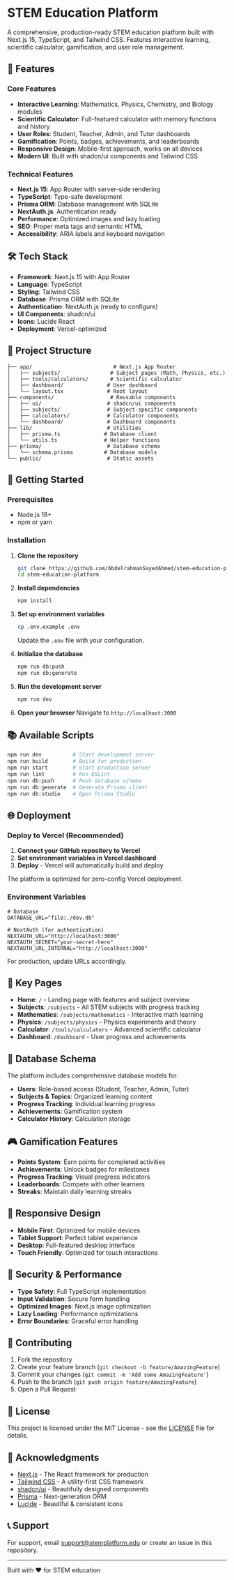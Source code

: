 # STEM Education Platform

A comprehensive, production-ready STEM education platform built with Next.js 15, TypeScript, and Tailwind CSS. Features interactive learning, scientific calculator, gamification, and user role management.

## 🚀 Features

### Core Features
- **Interactive Learning**: Mathematics, Physics, Chemistry, and Biology modules
- **Scientific Calculator**: Full-featured calculator with memory functions and history
- **User Roles**: Student, Teacher, Admin, and Tutor dashboards
- **Gamification**: Points, badges, achievements, and leaderboards
- **Responsive Design**: Mobile-first approach, works on all devices
- **Modern UI**: Built with shadcn/ui components and Tailwind CSS

### Technical Features
- **Next.js 15**: App Router with server-side rendering
- **TypeScript**: Type-safe development
- **Prisma ORM**: Database management with SQLite
- **NextAuth.js**: Authentication ready
- **Performance**: Optimized images and lazy loading
- **SEO**: Proper meta tags and semantic HTML
- **Accessibility**: ARIA labels and keyboard navigation

## 🛠️ Tech Stack

- **Framework**: Next.js 15 with App Router
- **Language**: TypeScript
- **Styling**: Tailwind CSS
- **Database**: Prisma ORM with SQLite
- **Authentication**: NextAuth.js (ready to configure)
- **UI Components**: shadcn/ui
- **Icons**: Lucide React
- **Deployment**: Vercel-optimized

## 📁 Project Structure

```
├── app/                          # Next.js App Router
│   ├── subjects/                # Subject pages (Math, Physics, etc.)
│   ├── tools/calculators/       # Scientific calculator
│   ├── dashboard/              # User dashboard
│   └── layout.tsx              # Root layout
├── components/                  # Reusable components
│   ├── ui/                     # shadcn/ui components
│   ├── subjects/               # Subject-specific components
│   ├── calculators/            # Calculator components
│   └── dashboard/              # Dashboard components
├── lib/                        # Utilities
│   ├── prisma.ts              # Database client
│   └── utils.ts               # Helper functions
├── prisma/                     # Database schema
│   └── schema.prisma          # Database models
└── public/                     # Static assets
```

## 🚀 Getting Started

### Prerequisites
- Node.js 18+ 
- npm or yarn

### Installation

1. **Clone the repository**
   ```bash
   git clone https://github.com/AbdelrahmanSayedAhmed/stem-education-platform.git
   cd stem-education-platform
   ```

2. **Install dependencies**
   ```bash
   npm install
   ```

3. **Set up environment variables**
   ```bash
   cp .env.example .env
   ```
   Update the `.env` file with your configuration.

4. **Initialize the database**
   ```bash
   npm run db:push
   npm run db:generate
   ```

5. **Run the development server**
   ```bash
   npm run dev
   ```

6. **Open your browser**
   Navigate to `http://localhost:3000`

## 📚 Available Scripts

```bash
npm run dev          # Start development server
npm run build        # Build for production
npm run start        # Start production server
npm run lint         # Run ESLint
npm run db:push      # Push database schema
npm run db:generate  # Generate Prisma client
npm run db:studio    # Open Prisma Studio
```

## 🌐 Deployment

### Deploy to Vercel (Recommended)

1. **Connect your GitHub repository to Vercel**
2. **Set environment variables in Vercel dashboard**
3. **Deploy** - Vercel will automatically build and deploy

The platform is optimized for zero-config Vercel deployment.

### Environment Variables

```env
# Database
DATABASE_URL="file:./dev.db"

# NextAuth (for authentication)
NEXTAUTH_URL="http://localhost:3000"
NEXTAUTH_SECRET="your-secret-here"
NEXTAUTH_URL_INTERNAL="http://localhost:3000"
```

For production, update URLs accordingly.

## 🎯 Key Pages

- **Home**: `/` - Landing page with features and subject overview
- **Subjects**: `/subjects` - All STEM subjects with progress tracking
- **Mathematics**: `/subjects/mathematics` - Interactive math learning
- **Physics**: `/subjects/physics` - Physics experiments and theory
- **Calculator**: `/tools/calculators` - Advanced scientific calculator
- **Dashboard**: `/dashboard` - User progress and achievements

## 🔧 Database Schema

The platform includes comprehensive database models for:
- **Users**: Role-based access (Student, Teacher, Admin, Tutor)
- **Subjects & Topics**: Organized learning content
- **Progress Tracking**: Individual learning progress
- **Achievements**: Gamification system
- **Calculator History**: Calculation storage

## 🎮 Gamification Features

- **Points System**: Earn points for completed activities
- **Achievements**: Unlock badges for milestones
- **Progress Tracking**: Visual progress indicators
- **Leaderboards**: Compete with other learners
- **Streaks**: Maintain daily learning streaks

## 📱 Responsive Design

- **Mobile First**: Optimized for mobile devices
- **Tablet Support**: Perfect tablet experience
- **Desktop**: Full-featured desktop interface
- **Touch Friendly**: Optimized for touch interactions

## 🔐 Security & Performance

- **Type Safety**: Full TypeScript implementation
- **Input Validation**: Secure form handling
- **Optimized Images**: Next.js image optimization
- **Lazy Loading**: Performance optimizations
- **Error Boundaries**: Graceful error handling

## 🤝 Contributing

1. Fork the repository
2. Create your feature branch (`git checkout -b feature/AmazingFeature`)
3. Commit your changes (`git commit -m 'Add some AmazingFeature'`)
4. Push to the branch (`git push origin feature/AmazingFeature`)
5. Open a Pull Request

## 📄 License

This project is licensed under the MIT License - see the [LICENSE](LICENSE) file for details.

## 🙏 Acknowledgments

- [Next.js](https://nextjs.org/) - The React framework for production
- [Tailwind CSS](https://tailwindcss.com/) - A utility-first CSS framework
- [shadcn/ui](https://ui.shadcn.com/) - Beautifully designed components
- [Prisma](https://prisma.io/) - Next-generation ORM
- [Lucide](https://lucide.dev/) - Beautiful & consistent icons

## 📞 Support

For support, email support@stemplatform.edu or create an issue in this repository.

---

Built with ❤️ for STEM education
